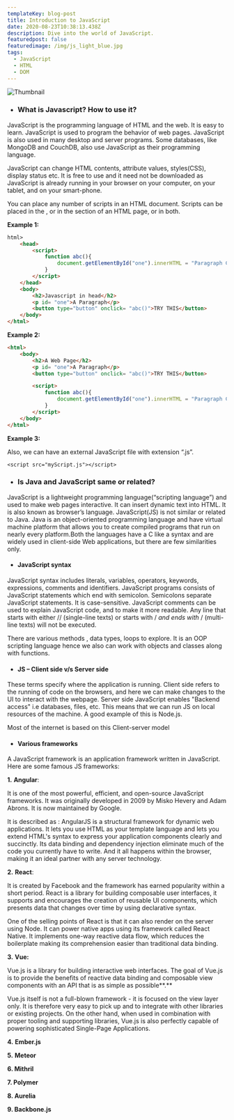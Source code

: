 ```yaml
---
templateKey: blog-post
title: Introduction to JavaScript
date: 2020-08-23T10:38:13.438Z
description: Dive into the world of JavaScript.
featuredpost: false
featuredimage: /img/js_light_blue.jpg
tags:
  - JavaScript
  - HTML
  - DOM
---
```

![Thumbnail](/img/js_light_blue.jpg "Js image")

* ### **What is Javascript? How to use it?**

JavaScript is the programming language of HTML and the web. It is easy to learn. JavaScript is used to program the behavior of web pages. JavaScript is also used in many desktop and server programs. Some databases, like MongoDB and CouchDB, also use JavaScript as their programming language.

JavaScript can change HTML contents, attribute values, styles(CSS), display status etc. It is free to use and it need not be downloaded as JavaScript is already running in your browser on your computer, on your tablet, and on your smart-phone.

You can place any number of scripts in an HTML document. Scripts can be placed in the <body>, or in the <head> section of an HTML page, or in both.

**Example 1:** 

```html
html>
    <head>
        <script>
            function abc(){
                document.getElementById("one").innerHTML = "Paragraph Changed";
            }
        </script>
    </head>
    <body>
        <h2>Javascript in head</h2>
        <p id= "one">A Paragraph</p>
        <button type="button" onclick= "abc()">TRY THIS</button>
    </body>
</html>
```

**Example 2:**

```html
<html>
    <body>
        <h2>A Web Page</h2>
        <p id= "one">A Paragraph</p>
        <button type="button" onclick= "abc()">TRY THIS</button>

        <script>
            function abc(){
                document.getElementById("one").innerHTML = "Paragraph Changed";
            }
        </script>
    </body>
</html>
```

**Example 3:**

Also, we can have an external JavaScript file with extension “.js”.

```
<script src="myScript.js"></script>
```

* ### Is Java and JavaScript same or related?

JavaScript is a lightweight programming language(“scripting language”) and used to make web pages interactive. It can insert dynamic text into HTML. It is also known as browser’s language. JavaScript(JS) is not similar or related to Java. Java is an object-oriented programming language and have virtual machine platform that allows you to create compiled programs that run on nearly every platform.Both the languages have a C like a syntax and are widely used in client-side Web applications, but there are few similarities only.

* #### JavaScript syntax

JavaScript syntax includes literals, variables, operators, keywords, expressions, comments and identifiers. JavaScript programs consists of JavaScript statements which end with semicolon. Semicolons separate JavaScript statements. It is case-sensitive. JavaScript comments can be used to explain JavaScript code, and to make it more readable. Any line that starts with either // (single-line texts) or starts with / *and ends with* / (multi-line texts) will not be executed.

There are various methods , data types, loops to explore. It is an OOP scripting language hence we also can work with objects and classes along with functions.

* #### JS – Client side v/s Server side

These terms specify where the application is running. Client side refers to the running of code on the browsers, and here we can make changes to the UI to interact with the webpage. Server side JavaScript enables "Backend access" i.e databases, files, etc. This means that we can run JS on local resources of the machine. A good example of this is Node.js. 

Most of the internet is based on this Client-server model

* #### Various frameworks

A JavaScript framework is an application framework written in JavaScript.
Here are some famous JS frameworks:

**1.** **Angular**: 

It is one of the most powerful, efficient, and open-source JavaScript frameworks. It was originally developed in 2009 by Misko Hevery and Adam Abrons. It is now maintained by Google.

It is described as :  AngularJS is a structural framework for dynamic web applications. It lets you use HTML as your template language and lets you extend HTML's syntax to express your application components clearly and succinctly. Its data binding and dependency injection eliminate much of the code you currently have to write. And it all happens within the browser, making it an ideal partner with any server technology.

**2.** **React**: 

It is created by Facebook and the framework has earned popularity within a short period. React is a library for building composable user interfaces, it supports and encourages the creation of reusable UI components, which presents data that changes over time by using declarative syntax.

One of the selling points of React is that it can also render on the server using Node. It can power native apps using its framework called React Native. It implements one-way reactive data flow, which reduces the boilerplate making its comprehension easier than traditional data binding.

**3.** **Vue:** 

Vue.js is a library for building interactive web interfaces. The goal of Vue.js is to provide the benefits of reactive data binding and composable view components with an API that is as simple as possible**.**

Vue.js itself is not a full-blown framework - it is focused on the view layer only. It is therefore very easy to pick up and to integrate with other libraries or existing projects. On the other hand, when used in combination with proper tooling and supporting libraries, Vue.js is also perfectly capable of powering sophisticated Single-Page Applications.

**4.** **Ember.js**

**5.** **Meteor**

**6. Mithril**

**7. Polymer**

**8. Aurelia**

**9. Backbone.js**